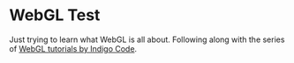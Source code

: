 # WebGL Test

Just trying to learn what WebGL is all about. Following along with the series of [WebGL tutorials by Indigo Code](https://www.youtube.com/playlist?list=PLjcVFFANLS5zH_PeKC6I8p0Pt1hzph_rt).